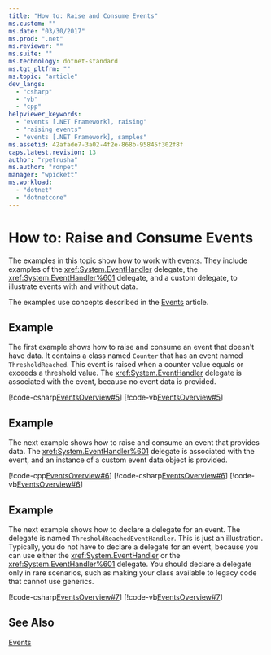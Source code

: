 ```yaml
---
title: "How to: Raise and Consume Events"
ms.custom: ""
ms.date: "03/30/2017"
ms.prod: ".net"
ms.reviewer: ""
ms.suite: ""
ms.technology: dotnet-standard
ms.tgt_pltfrm: ""
ms.topic: "article"
dev_langs: 
  - "csharp"
  - "vb"
  - "cpp"
helpviewer_keywords: 
  - "events [.NET Framework], raising"
  - "raising events"
  - "events [.NET Framework], samples"
ms.assetid: 42afade7-3a02-4f2e-868b-95845f302f8f
caps.latest.revision: 13
author: "rpetrusha"
ms.author: "ronpet"
manager: "wpickett"
ms.workload: 
  - "dotnet"
  - "dotnetcore"
---
```

# How to: Raise and Consume Events
The examples in this topic show how to work with events. They include examples of the <xref:System.EventHandler> delegate, the <xref:System.EventHandler%601> delegate, and a custom delegate, to illustrate events with and without data.  
  
 The examples use concepts described in the [Events](../../../docs/standard/events/index.md) article.  
  
## Example  
 The first example shows how to raise and consume an event that doesn't have data. It contains a class named `Counter` that has an event named `ThresholdReached`. This event is raised when a counter value equals or exceeds a threshold value. The <xref:System.EventHandler> delegate is associated with the event, because no event data is provided.  
  
 [!code-csharp[EventsOverview#5](../../../samples/snippets/csharp/VS_Snippets_CLR/eventsoverview/cs/programnodata.cs#5)]
 [!code-vb[EventsOverview#5](../../../samples/snippets/visualbasic/VS_Snippets_CLR/eventsoverview/vb/module1nodata.vb#5)]  
  
## Example  
 The next example shows how to raise and consume an event that provides data. The <xref:System.EventHandler%601> delegate is associated with the event, and an instance of a custom event data object is provided.  
  
 [!code-cpp[EventsOverview#6](../../../samples/snippets/cpp/VS_Snippets_CLR/eventsoverview/cpp/programwithdata.cpp#6)]
 [!code-csharp[EventsOverview#6](../../../samples/snippets/csharp/VS_Snippets_CLR/eventsoverview/cs/programwithdata.cs#6)]
 [!code-vb[EventsOverview#6](../../../samples/snippets/visualbasic/VS_Snippets_CLR/eventsoverview/vb/module1withdata.vb#6)]  
  
## Example  
 The next example shows how to declare a delegate for an event. The delegate is named `ThresholdReachedEventHandler`. This is just an illustration. Typically, you do not have to declare a delegate for an event, because you can use either the <xref:System.EventHandler> or the <xref:System.EventHandler%601> delegate. You should declare a delegate only in rare scenarios, such as making your class available to legacy code that cannot use generics.  
  
 [!code-csharp[EventsOverview#7](../../../samples/snippets/csharp/VS_Snippets_CLR/eventsoverview/cs/programwithdelegate.cs#7)]
 [!code-vb[EventsOverview#7](../../../samples/snippets/visualbasic/VS_Snippets_CLR/eventsoverview/vb/module1withdelegate.vb#7)]  
  
## See Also  
 [Events](../../../docs/standard/events/index.md)
